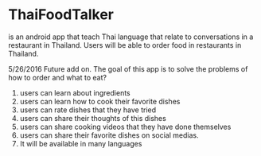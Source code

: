 # ThaiFoodTalker
 is an android app that teach Thai language that relate to conversations in a restaurant in Thailand. 
 Users will be able to order food in restaurants in Thailand. 

5/26/2016
Future add on. The goal of this app is to solve the problems of how to order and what to eat? 
 1. users can learn about ingredients
 2. users can learn how to cook their favorite dishes
 3. users can rate dishes that they have tried
 4. users can share their thoughts of this dishes
 5. users can share cooking videos that they have done themselves
 6. users can share their favorite dishes on social medias.
 7. It will be available in many languages
